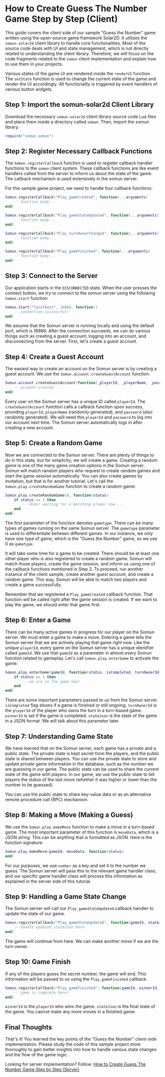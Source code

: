 # How to Create Guess The Number Game Step by Step (Client)

This guide covers the client side of our sample "Guess the Number" game written using the open-source game framework Solar2D. It utilizes the `somun-solar2d` client library to handle core functionalities. Most of the source code deals with UI and state management, which is not directly related to understanding the client library. Therefore, we will focus on the code fragments related to the `somun` client implementation and explain how to use them in your projects.

Various states of the game UI are rendered inside the `renderUI` function. The `setState` function is used to change the current state of the game and render the UI accordingly. All functionality is triggered by event handlers of various button widgets.

## Step 1: Import the somun-solar2d Client Library

Download the necessary `somun-solar2d` client library source code Lua files and place them inside a directory called `somun`. Then, import the somun library:

```lua
require("somun.somun")
```

## Step 2: Register Necessary Callback Functions

The `Somun.registerCallback` function is used to register callback handler functions to the `somun` client system. These callback functions are like event handlers called from the server to inform us about the state of the game. The callback mechanism is used extensively in the somun server.

For this sample game project, we need to handle four callback functions:

```lua
Somun.registerCallback("Play_gameCreated", function(...arguments)
    -- function body...
end)

Somun.registerCallback("Play_gameStateUpdated", function(...arguments)
    -- function body...
end)

Somun.registerCallback("Play_turnOwnerChanged", function(...arguments)
    -- function body...
end)

Somun.registerCallback("Play_gameFinished", function(...arguments)
    -- function body...
end)
```

## Step 3: Connect to the Server

Our application starts in the `DISCONNECTED` state. When the user presses the connect button, we try to connect to the somun server using the following `Somun.start` function:

```lua
Somun.start("localhost", 16666, function()
    -- connection successful!
end)
```

We assume that the Somun server is running locally and using the default port, which is 16666. After the connection succeeds, we can do various things such as creating a guest account, logging into an account, and disconnecting from the server. First, let's create a guest account.

## Step 4: Create a Guest Account

The easiest way to create an account on the Somun server is by creating a guest account. We use the `Somun.account.createGuestAccount` function:

```lua
Somun.account.createGuestAccount(function(_playerId, _playerName, _password)
    -- account created
end)
```

Every user on the Somun server has a unique ID called `playerId`. The `createGuestAccount` function calls a callback function upon success, providing `playerId`, `playerName` (randomly generated), and `password` (also randomly generated). We will need this `playerId` and `password` to log into our account next time. The Somun server automatically logs in after creating a new account.

## Step 5: Create a Random Game

Now we are connected to the Somun server. There are plenty of things to do in this state, but for simplicity, we will create a game. Creating a random game is one of the many game creation options in the Somun server. Somun will match random players who request to create random games and start the game session automatically. You can also create games by invitation, but that is for another tutorial. Let's call the `Somun.play.createRandomGame` function to create a random game:

```lua
Somun.play.createRandomGame(0, function(status)
    if status == 1 then
        -- done! waiting for a matching player now...
    end
end)
```

The first parameter of the function denotes `gametype`. There can be many types of games running on the same Somun server. The `gametype` parameter is used to differentiate between different games. In our instance, we only have one type of game, which is the "Guess the Number" game, so we use 0 as `gametype`.

It will take some time for a game to be created. There should be at least one other player who is also registered to create a random game. Somun will match those players, create the game session, and inform us using one of the callback functions mentioned in Step 2. To proceed, run another instance of the client sample, create another guest account, and create a random game. This way, Somun will be able to match two players and create a game successfully.

Remember that we registered a `Play_gameCreated` callback function. That function will be called right after the game session is created. If we want to play the game, we should enter that game first.

## Step 6: Enter a Game

There can be many active games in progress for our player on the Somun server. We must enter a game to make a move. Entering a game tells the Somun server that we are actively playing that game right now. Like the unique `playerId`, every game on the Somun server has a unique identifier called `gameId`. We use that `gameId` as a parameter in almost every Somun function related to gameplay. Let's call `Somun.play.enterGame` to activate the game:

```lua
Somun.play.enterGame(gameId, function(status, isCompleted, turnOwnerId, winnerId, stateJson)
    if status == 1 then
        -- we are in the game now!
    end
end)
```

There are some important parameters passed to us from the Somun server. `isCompleted` flag shows if a game is finished or still ongoing. `turnOwnerId` is the `playerId` of the player who owns the turn in a turn-based game. `winnerId` is set if the game is completed. `stateJson` is the state of the game in a JSON format. We will talk about this parameter later.

## Step 7: Understanding Game State

We have learned that on the Somun server, each game has a private and a public state. The private state is kept secret from the players, and the public state is shared between players. You can use the private state to store and update private game information in the database, such as the number we are guessing in our game. The public state can be used to share the current state of the game with players. In our game, we use the public state to tell players the status of the last move (whether it was higher or lower than the number to be guessed).

You can use the public state to share key-value data or as an alternative remote procedure call (RPC) mechanism.

## Step 8: Making a Move (Making a Guess)

We use the `Somun.play.makeMove` function to make a move in a turn-based game. The most important parameter of this function is `moveData`, which is a JSON string. This can be anything that is formatted as JSON. Here is the function signature:

```lua
Somun.play.makeMove(gameId, moveData, function(status)
end)
```

For our purposes, we use `number` as a key and set it to the number we guess. The Somun server will pass this to the relevant game handler class, and our specific game handler class will process this information as explained in the server side of this tutorial.

## Step 9: Handling a Game State Change

The Somun server will call our `Play_gameStateUpdated` callback handler to update the state of our game.

```lua
Somun.registerCallback("Play_gameStateUpdated", function(gameId, stateJson)
    -- handle updated stateJson here
end)
```

The game will continue from here. We can make another move if we are the turn owner.

## Step 10: Game Finish

If any of the players guess the secret number, the game will end. This information will be passed to us using the `Play_gameFinished` callback.

```lua
Somun.registerCallback("Play_gameFinished", function(gameId, winnerId, stateJson)
    -- game is complete here!
end)
```

`winnerId` is the `playerId` who wins the game. `stateJson` is the final state of the game. You cannot make any more moves in a finished game.

## Final Thoughts

That's it! You learned the key points of the "Guess the Number" client-side implementation. Please study the code of this sample project more thoroughly to gain better insights into how to handle various state changes and the flow of the game logic.

Looking for server implementation? Follow: [How to Create Guess The Number Game Step by Step (Server)](docs/guessthenumber-steps-server.MD)